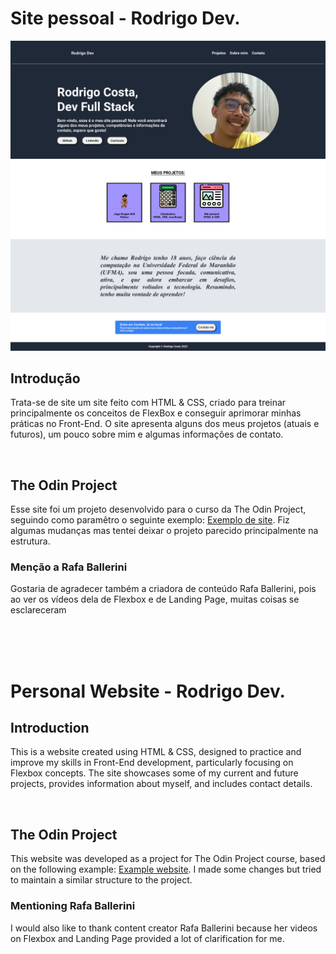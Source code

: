 <h1>Site pessoal - Rodrigo Dev.</h1>
<img src="Imagem-site.jpg" alt="imagem do site">
<h2> Introdução</h2>
<p> Trata-se de site um site feito com HTML & CSS, criado para treinar principalmente os conceitos de FlexBox e conseguir aprimorar minhas práticas no Front-End. O site apresenta alguns dos meus projetos (atuais e futuros), um pouco sobre mim e algumas informações de contato.</p>
<br>
<h2>The Odin Project</h2>
<p>Esse site foi um projeto desenvolvido para o curso da The Odin Project, seguindo como paramêtro o seguinte exemplo: <a href="https://cdn.statically.io/gh/TheOdinProject/curriculum/81a5d553f4073e593d23a6ab00d50eef8620796d/foundations/html_css/project/imgs/01.png">Exemplo de site</a>. Fiz algumas mudanças mas tentei deixar o projeto parecido principalmente na estrutura.</p>
<h3>Menção a Rafa Ballerini</h3>
<p>Gostaria de agradecer também a criadora de conteúdo Rafa Ballerini, pois ao ver os vídeos dela de Flexbox e de Landing Page, muitas coisas se esclareceram</p>
<br>
<br>
<br>
<h1>Personal Website - Rodrigo Dev.</h1>
<h2>Introduction</h2>
<p>This is a website created using HTML & CSS, designed to practice and improve my skills in Front-End development, particularly focusing on Flexbox concepts. The site showcases some of my current and future projects, provides information about myself, and includes contact details.</p>
<br>
<h2>The Odin Project</h2>
<p>This website was developed as a project for The Odin Project course, based on the following example: <a href="https://cdn.statically.io/gh/TheOdinProject/curriculum/81a5d553f4073e593d23a6ab00d50eef8620796d/foundations/html_css/project/imgs/01.png">Example website</a>. I made some changes but tried to maintain a similar structure to the project.</p>
<h3>Mentioning Rafa Ballerini</h3>
<p>I would also like to thank content creator Rafa Ballerini because her videos on Flexbox and Landing Page provided a lot of clarification for me.</p>